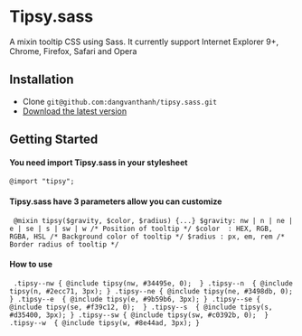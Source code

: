# Tipsy.sass
A mixin tooltip CSS using Sass. It currently support Internet Explorer 9+, Chrome, Firefox, Safari and Opera

## Installation
* Clone ``git@github.com:dangvanthanh/tipsy.sass.git``
* [Download the latest version](https://github.com/dangvanthanh/tipsy.sass/archive/master.zip)

## Getting Started

#### You need import Tipsy.sass in your stylesheet

  ``@import "tipsy";``

#### Tipsy.sass have 3 parameters allow you can customize

  ``
    @mixin tipsy($gravity, $color, $radius) {...}
    $gravity: nw | n | ne | e | se | s | sw | w /* Position of tooltip */
    $color  : HEX, RGB, RGBA, HSL /* Background color of tooltip */
    $radius : px, em, rem /* Border radius of tooltip */``

#### How to use

  ``
    .tipsy--nw { @include tipsy(nw, #34495e, 0);  }
    .tipsy--n  { @include tipsy(n, #2ecc71, 3px); }
    .tipsy--ne { @include tipsy(ne, #3498db, 0);  }
    .tipsy--e  { @include tipsy(e, #9b59b6, 3px); }
    .tipsy--se { @include tipsy(se, #f39c12, 0);  }
    .tipsy--s  { @include tipsy(s, #d35400, 3px); }
    .tipsy--sw { @include tipsy(sw, #c0392b, 0);  }
    .tipsy--w  { @include tipsy(w, #8e44ad, 3px); }``